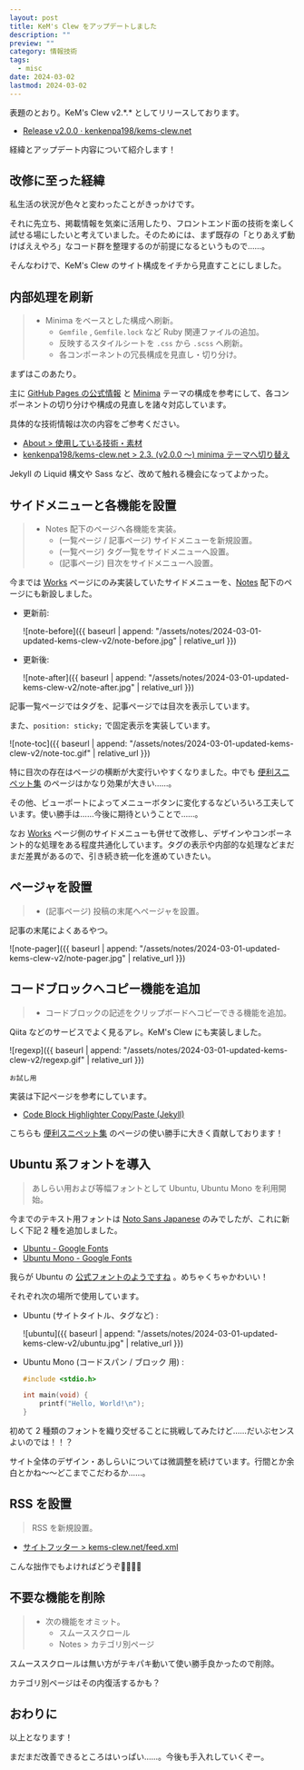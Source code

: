 ```yaml
---
layout: post
title: KeM's Clew をアップデートしました
description: ""
preview: ""
category: 情報技術
tags:
  - misc
date: 2024-03-02
lastmod: 2024-03-02
---
```


表題のとおり。KeM's Clew v2.\*.\* としてリリースしております。

- [Release v2.0.0 · kenkenpa198/kems-clew.net](https://github.com/kenkenpa198/kems-clew.net/releases/tag/v2.0.0)

経緯とアップデート内容について紹介します！

## 改修に至った経緯

私生活の状況が色々と変わったことがきっかけです。

それに先立ち、掲載情報を気楽に活用したり、フロントエンド面の技術を楽しく試せる場にしたいと考えていました。そのためには、まず既存の「とりあえず動けばええやろ」なコード群を整理するのが前提になるというもので……。

そんなわけで、KeM's Clew のサイト構成をイチから見直すことにしました。

## 内部処理を刷新

> - Minima をベースとした構成へ刷新。
>     - `Gemfile` , `Gemfile.lock` など Ruby 関連ファイルの追加。
>     - 反映するスタイルシートを `.css` から `.scss` へ刷新。
>     - 各コンポーネントの冗長構成を見直し・切り分け。

まずはこのあたり。

主に [GitHub Pages の公式情報](https://docs.github.com/ja/pages/setting-up-a-github-pages-site-with-jekyll/creating-a-github-pages-site-with-jekyll) と [Minima](https://github.com/jekyll/minima) テーマの構成を参考にして、各コンポーネントの切り分けや構成の見直しを諸々対応しています。

具体的な技術情報は次の内容をご参考ください。

- [About > 使用している技術・素材](https://kems-clew.net/about/#使用している技術素材)
- [kenkenpa198/kems-clew.net > 2.3. (v2.0.0 ～) minima テーマへ切り替え](https://github.com/kenkenpa198/kems-clew.net?tab=readme-ov-file#23-v200--minima-%E3%83%86%E3%83%BC%E3%83%9E%E3%81%B8%E5%88%87%E3%82%8A%E6%9B%BF%E3%81%88)

Jekyll の Liquid 構文や Sass など、改めて触れる機会になってよかった。

## サイドメニューと各機能を設置

> - Notes 配下のページへ各機能を実装。
>     - (一覧ページ / 記事ページ) サイドメニューを新規設置。
>     - (一覧ページ) タグ一覧をサイドメニューへ設置。
>     - (記事ページ) 目次をサイドメニューへ設置。

今までは [Works](https://kems-clew.net/works/) ページにのみ実装していたサイドメニューを、[Notes](https://kems-clew.net/notes/) 配下のページにも新設しました。

- 更新前:

  ![note-before]({{ baseurl | append: "/assets/notes/2024-03-01-updated-kems-clew-v2/note-before.jpg" | relative_url }})

- 更新後:

  ![note-after]({{ baseurl | append: "/assets/notes/2024-03-01-updated-kems-clew-v2/note-after.jpg" | relative_url }})

記事一覧ページではタグを、記事ページでは目次を表示しています。

また、`position: sticky;` で固定表示を実装しています。

![note-toc]({{ baseurl | append: "/assets/notes/2024-03-01-updated-kems-clew-v2/note-toc.gif" | relative_url }})

特に目次の存在はページの横断が大変行いやすくなりました。中でも [便利スニペット集](https://kems-clew.net/notes/2024-01-13-my-snippets.html) のページはかなり効果が大きい……。

その他、ビューポートによってメニューボタンに変化するなどいろいろ工夫しています。使い勝手は……今後に期待ということで……。

なお [Works](https://kems-clew.net/works/) ページ側のサイドメニューも併せて改修し、デザインやコンポーネント的な処理をある程度共通化しています。タグの表示や内部的な処理などまだまだ差異があるので、引き続き統一化を進めていきたい。

## ページャを設置

> - (記事ページ) 投稿の末尾へページャを設置。

記事の末尾によくあるやつ。

![note-pager]({{ baseurl | append: "/assets/notes/2024-03-01-updated-kems-clew-v2/note-pager.jpg" | relative_url }})

## コードブロックへコピー機能を追加

> - コードブロックの記述をクリップボードへコピーできる機能を追加。

Qiita などのサービスでよく見るアレ。KeM's Clew にも実装しました。

![regexp]({{ baseurl | append: "/assets/notes/2024-03-01-updated-kems-clew-v2/regexp.gif" | relative_url }})

```shell
お試し用
```

実装は下記ページを参考にしています。

- [Code Block Highlighter Copy/Paste (Jekyll)](https://www.blandersoft.com/short/code-block-copy-paste/)

こちらも [便利スニペット集](https://kems-clew.net/notes/2024-01-13-my-snippets.html) のページの使い勝手に大きく貢献しております！

## Ubuntu 系フォントを導入

> あしらい用および等幅フォントとして Ubuntu, Ubuntu Mono を利用開始。

今までのテキスト用フォントは [Noto Sans Japanese](https://fonts.google.com/noto/specimen/Noto+Sans+JP?query=noto+sans) のみでしたが、これに新しく下記 2 種を追加しました。

- [Ubuntu - Google Fonts](https://fonts.google.com/specimen/Ubuntu)
- [Ubuntu Mono - Google Fonts](https://fonts.google.com/specimen/Ubuntu+Mono?query=ubuntu+mono)

我らが Ubuntu の [公式フォントのようですね](https://design.ubuntu.com/font) 。めちゃくちゃかわいい！

それぞれ次の場所で使用しています。

- Ubuntu (サイトタイトル、タグなど) :

  ![ubuntu]({{ baseurl | append: "/assets/notes/2024-03-01-updated-kems-clew-v2/ubuntu.jpg" | relative_url }})

- Ubuntu Mono (コードスパン / ブロック 用) :

  ```c
  #include <stdio.h>

  int main(void) {
      printf("Hello, World!\n");
  }
  ```

初めて 2 種類のフォントを織り交ぜることに挑戦してみたけど……だいぶセンスよいのでは！！？

サイト全体のデザイン・あしらいについては微調整を続けています。行間とか余白とかね～～どこまでこだわるか……。

## RSS を設置

> RSS を新規設置。

- [サイトフッター > kems-clew.net/feed.xml](https://kems-clew.net/feed.xml)

こんな拙作でもよければどうぞ🙇‍♂️🙇‍♂️

## 不要な機能を削除

> - 次の機能をオミット。
>     - スムーススクロール
>     - Notes > カテゴリ別ページ

スムーススクロールは無い方がテキパキ動いて使い勝手良かったので削除。

カテゴリ別ページはその内復活するかも？

## おわりに

以上となります！

まだまだ改善できるところはいっぱい……。今後も手入れしていくぞー。
